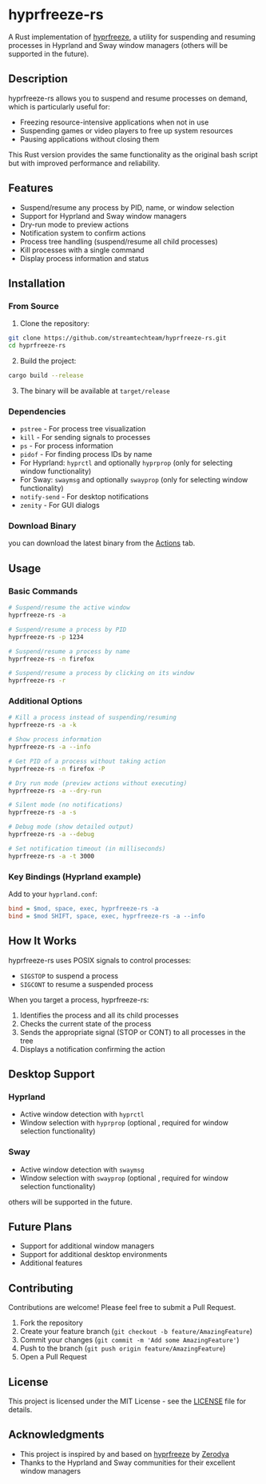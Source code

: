# hyprfreeze-rs

A Rust implementation of [hyprfreeze](https://github.com/Zerodya/hyprfreeze), a utility for suspending and resuming processes in Hyprland and Sway window managers (others will be supported in the future).

## Description

hyprfreeze-rs allows you to suspend and resume processes on demand, which is particularly useful for:
- Freezing resource-intensive applications when not in use
- Suspending games or video players to free up system resources
- Pausing applications without closing them

This Rust version provides the same functionality as the original bash script but with improved performance and reliability.

## Features

- Suspend/resume any process by PID, name, or window selection
- Support for Hyprland and Sway window managers
- Dry-run mode to preview actions
- Notification system to confirm actions
- Process tree handling (suspend/resume all child processes)
- Kill processes with a single command
- Display process information and status

## Installation

### From Source

1. Clone the repository:
```bash
git clone https://github.com/streamtechteam/hyprfreeze-rs.git
cd hyprfreeze-rs
```

2. Build the project:
```bash
cargo build --release
```

3. The binary will be available at `target/release`

### Dependencies

- `pstree` - For process tree visualization
- `kill` - For sending signals to processes
- `ps` - For process information
- `pidof` - For finding process IDs by name
- For Hyprland: `hyprctl` and optionally `hyprprop` (only for selecting window functionality)
- For Sway: `swaymsg` and optionally `swayprop` (only for selecting window functionality)
- `notify-send` - For desktop notifications
- `zenity` - For GUI dialogs

### Download Binary

you can download the latest binary from the [Actions](https://github.com/streamtechteam/hyprfreeze-rs/actions) tab.

## Usage

### Basic Commands

```bash
# Suspend/resume the active window
hyprfreeze-rs -a

# Suspend/resume a process by PID
hyprfreeze-rs -p 1234

# Suspend/resume a process by name
hyprfreeze-rs -n firefox

# Suspend/resume a process by clicking on its window
hyprfreeze-rs -r
```

### Additional Options

```bash
# Kill a process instead of suspending/resuming
hyprfreeze-rs -a -k

# Show process information
hyprfreeze-rs -a --info

# Get PID of a process without taking action
hyprfreeze-rs -n firefox -P

# Dry run mode (preview actions without executing)
hyprfreeze-rs -a --dry-run

# Silent mode (no notifications)
hyprfreeze-rs -a -s

# Debug mode (show detailed output)
hyprfreeze-rs -a --debug

# Set notification timeout (in milliseconds)
hyprfreeze-rs -a -t 3000
```

### Key Bindings (Hyprland example)

Add to your `hyprland.conf`:
```ini
bind = $mod, space, exec, hyprfreeze-rs -a
bind = $mod SHIFT, space, exec, hyprfreeze-rs -a --info
```

## How It Works

hyprfreeze-rs uses POSIX signals to control processes:
- `SIGSTOP` to suspend a process
- `SIGCONT` to resume a suspended process

When you target a process, hyprfreeze-rs:
1. Identifies the process and all its child processes
2. Checks the current state of the process
3. Sends the appropriate signal (STOP or CONT) to all processes in the tree
4. Displays a notification confirming the action

## Desktop Support

### Hyprland

- Active window detection with `hyprctl`
- Window selection with `hyprprop` (optional , required for window selection functionality)

### Sway

- Active window detection with `swaymsg`
- Window selection with `swayprop` (optional , required for window selection functionality)

others will be supported in the future.

## Future Plans

- Support for additional window managers
- Support for additional desktop environments
- Additional features

## Contributing

Contributions are welcome! Please feel free to submit a Pull Request.

1. Fork the repository
2. Create your feature branch (`git checkout -b feature/AmazingFeature`)
3. Commit your changes (`git commit -m 'Add some AmazingFeature'`)
4. Push to the branch (`git push origin feature/AmazingFeature`)
5. Open a Pull Request

## License

This project is licensed under the MIT License - see the [LICENSE](LICENSE) file for details.

## Acknowledgments

- This project is inspired by and based on [hyprfreeze](https://github.com/Zerodya/hyprfreeze) by [Zerodya](https://github.com/Zerodya/)
- Thanks to the Hyprland and Sway communities for their excellent window managers
